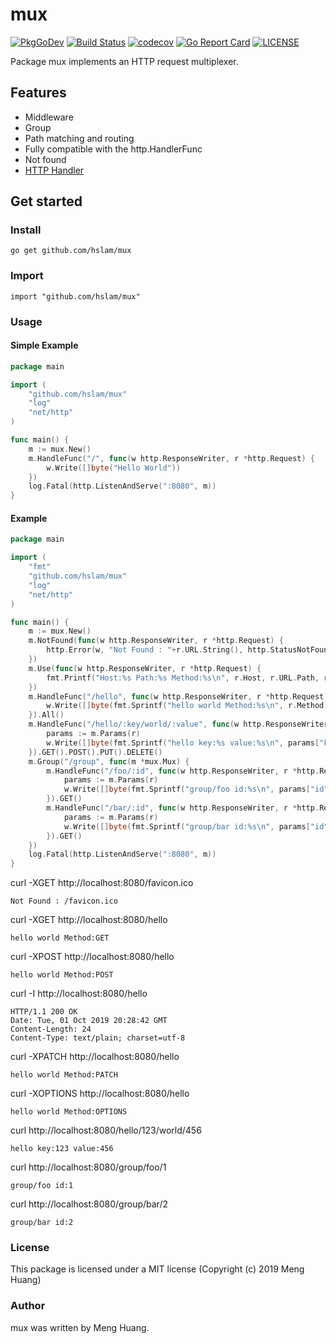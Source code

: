 # mux
[![PkgGoDev](https://pkg.go.dev/badge/github.com/hslam/mux)](https://pkg.go.dev/github.com/hslam/mux)
[![Build Status](https://api.travis-ci.com/hslam/mux.svg?branch=master)](https://travis-ci.com/hslam/mux)
[![codecov](https://codecov.io/gh/hslam/mux/branch/master/graph/badge.svg)](https://codecov.io/gh/hslam/mux)
[![Go Report Card](https://goreportcard.com/badge/github.com/hslam/mux?v=7e100)](https://goreportcard.com/report/github.com/hslam/mux)
[![LICENSE](https://img.shields.io/github/license/hslam/mux.svg?style=flat-square)](https://github.com/hslam/mux/blob/master/LICENSE)

Package mux implements an HTTP request multiplexer.

## Features

* Middleware
* Group
* Path matching and routing
* Fully compatible with the http.HandlerFunc
* Not found
* [HTTP Handler](https://github.com/hslam/handler "handler")

## Get started

### Install
```
go get github.com/hslam/mux
```
### Import
```
import "github.com/hslam/mux"
```
### Usage

#### Simple Example
```go
package main

import (
	"github.com/hslam/mux"
	"log"
	"net/http"
)

func main() {
	m := mux.New()
	m.HandleFunc("/", func(w http.ResponseWriter, r *http.Request) {
		w.Write([]byte("Hello World"))
	})
	log.Fatal(http.ListenAndServe(":8080", m))
}
```

#### Example
```go
package main

import (
	"fmt"
	"github.com/hslam/mux"
	"log"
	"net/http"
)

func main() {
	m := mux.New()
	m.NotFound(func(w http.ResponseWriter, r *http.Request) {
		http.Error(w, "Not Found : "+r.URL.String(), http.StatusNotFound)
	})
	m.Use(func(w http.ResponseWriter, r *http.Request) {
		fmt.Printf("Host:%s Path:%s Method:%s\n", r.Host, r.URL.Path, r.Method)
	})
	m.HandleFunc("/hello", func(w http.ResponseWriter, r *http.Request) {
		w.Write([]byte(fmt.Sprintf("hello world Method:%s\n", r.Method)))
	}).All()
	m.HandleFunc("/hello/:key/world/:value", func(w http.ResponseWriter, r *http.Request) {
		params := m.Params(r)
		w.Write([]byte(fmt.Sprintf("hello key:%s value:%s\n", params["key"], params["value"])))
	}).GET().POST().PUT().DELETE()
	m.Group("/group", func(m *mux.Mux) {
		m.HandleFunc("/foo/:id", func(w http.ResponseWriter, r *http.Request) {
			params := m.Params(r)
			w.Write([]byte(fmt.Sprintf("group/foo id:%s\n", params["id"])))
		}).GET()
		m.HandleFunc("/bar/:id", func(w http.ResponseWriter, r *http.Request) {
			params := m.Params(r)
			w.Write([]byte(fmt.Sprintf("group/bar id:%s\n", params["id"])))
		}).GET()
	})
	log.Fatal(http.ListenAndServe(":8080", m))
}
```

curl -XGET http://localhost:8080/favicon.ico
```
Not Found : /favicon.ico
```

curl -XGET http://localhost:8080/hello
```
hello world Method:GET
```

curl -XPOST http://localhost:8080/hello
```
hello world Method:POST
```

curl -I http://localhost:8080/hello
```
HTTP/1.1 200 OK
Date: Tue, 01 Oct 2019 20:28:42 GMT
Content-Length: 24
Content-Type: text/plain; charset=utf-8
```

curl -XPATCH http://localhost:8080/hello
```
hello world Method:PATCH
```

curl -XOPTIONS http://localhost:8080/hello
```
hello world Method:OPTIONS
```

curl http://localhost:8080/hello/123/world/456
```
hello key:123 value:456
```
curl http://localhost:8080/group/foo/1
```
group/foo id:1
```
curl http://localhost:8080/group/bar/2
```
group/bar id:2
```

### License
This package is licensed under a MIT license (Copyright (c) 2019 Meng Huang)


### Author
mux was written by Meng Huang.


